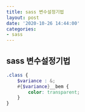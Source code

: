 ```yaml
---
title: sass 변수설정기법
layout: post
date: '2020-10-26 14:44:00'
categories:
- sass
---
```


## sass 변수설정기법

```scss
.class {
    $variance : &;
    #{$variance}__bem {
        color: transparent;
    }
}
```